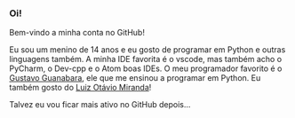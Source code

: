 ### Oi!

Bem-vindo a minha conta no GitHub!

Eu sou um menino de 14 anos e eu gosto de programar em Python e outras linguagens também.
A minha IDE favorita é o vscode, mas também acho o PyCharm, o Dev-cpp e o Atom boas IDEs.
O meu programador favorito é o [Gustavo Guanabara](https://github.com/gustavoguanabara/), ele que me ensinou a programar em Python.
Eu também gosto do [Luiz Otávio Miranda](https://github.com/luizomf)!

Talvez eu vou ficar mais ativo no GitHub depois...
